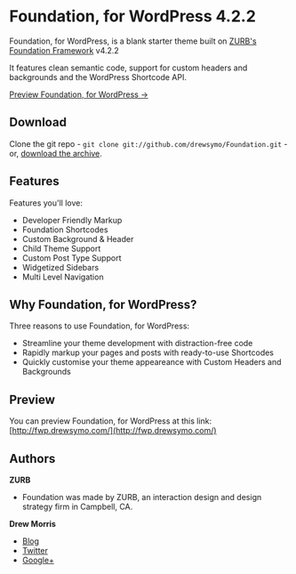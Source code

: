 # Foundation, for WordPress 4.2.2

Foundation, for WordPress, is a blank starter theme built on [ZURB's Foundation Framework](http://foundation.zurb.com/) v4.2.2

It features clean semantic code, support for custom headers and backgrounds and the WordPress Shortcode API.

[Preview Foundation, for WordPress &rarr;](http://fwp.drewsymo.com/)

## Download

Clone the git repo - `git clone git://github.com/drewsymo/Foundation.git` - or, [download the archive](https://github.com/drewsymo/Foundation/zipball/master). 

## Features

Features you'll love:

+ Developer Friendly Markup
+ Foundation Shortcodes
+ Custom Background & Header
+ Child Theme Support
+ Custom Post Type Support
+ Widgetized Sidebars
+ Multi Level Navigation

## Why Foundation, for WordPress?

Three reasons to use Foundation, for WordPress:

+ Streamline your theme development with distraction-free code
+ Rapidly markup your pages and posts with ready-to-use Shortcodes
+ Quickly customise your theme appeareance with Custom Headers and Backgrounds

## Preview

You can preview Foundation, for WordPress at this link:
[http://fwp.drewsymo.com/](http://fwp.drewsymo.com/)

## Authors

**ZURB**

+ Foundation was made by ZURB, an interaction design and design strategy firm in Campbell, CA.

**Drew Morris**

+ [Blog](http://drewsymo.com/)
+ [Twitter](http://twitter.com/drewsymo/)
+ [Google+](https://plus.google.com/114153589610660530694/)
